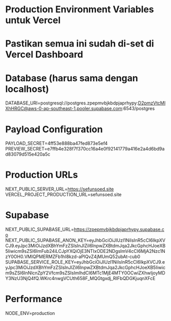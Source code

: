 # Production Environment Variables untuk Vercel
# Pastikan semua ini sudah di-set di Vercel Dashboard

# Database (harus sama dengan localhost)
DATABASE_URI=postgresql://postgres.zpepmvbjkbdpjaprhypy:D2pmzVtcMIXhHRGC@aws-0-ap-southeast-1.pooler.supabase.com:6543/postgres

# Payload Configuration  
PAYLOAD_SECRET=4ff53e888ba47fed873e5ef4
PREVIEW_SECRET=e7ffb4e328f7f370cc16a4e0f92141779a416e2a4d6bd9ad83079d515e420a5c

# Production URLs
NEXT_PUBLIC_SERVER_URL=https://sefunsoed.site
VERCEL_PROJECT_PRODUCTION_URL=sefunsoed.site

# Supabase
NEXT_PUBLIC_SUPABASE_URL=https://zpepmvbjkbdpjaprhypy.supabase.co
NEXT_PUBLIC_SUPABASE_ANON_KEY=eyJhbGciOiJIUzI1NiIsInR5cCI6IkpXVCJ9.eyJpc3MiOiJzdXBhYmFzZSIsInJlZiI6InpwZXBtdmJqa2JkcGphcHJoeXB5Iiwicm9sZSI6ImFub24iLCJpYXQiOjE3NTIxODE2NDgsImV4cCI6MjA2Nzc1NzY0OH0.VMlQPMERMZFb1hI8kzd-aPlQvZ4jMUmQ52ubAt-cub0
SUPABASE_SERVICE_ROLE_KEY=eyJhbGciOiJIUzI1NiIsInR5cCI6IkpXVCJ9.eyJpc3MiOiJzdXBhYmFzZSIsInJlZiI6InpwZXBtdmJqa2JkcGphcHJoeXB5Iiwicm9sZSI6InNlcnZpY2Vfcm9sZSIsImlhdCI6MTc1MjE4MTY0OCwiZXhwIjoyMDY3NzU3NjQ4fQ.WKrc4nwgVCUth658F_MQGtgxdj_RIFbQDGKjuqnXFcE

# Performance
NODE_ENV=production
